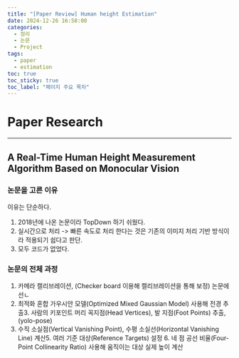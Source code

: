 ```yaml
---
title: "[Paper Review] Human height Estimation"
date: 2024-12-26 16:58:00
categories:
  - 정리
  - 논문
  - Project
tags:
  - paper
  - estimation
toc: true
toc_sticky: true
toc_label: "페이지 주요 목차"
---
```


# Paper Research

---

## A Real-Time Human Height Measurement Algorithm Based on Monocular Vision

### 논문을 고른 이유

이유는 단순하다.  

1. 2018년에 나온 논문이라 TopDown 하기 쉬웠다.  
2. 실시간으로 처리 -> 빠른 속도로 처리 한다는 것은 기존의 이미지 처리 기반 방식이라 적용되기 쉽다고 판단.  
3. 모두 코드가 없었다.

### 논문의 전체 과정
1. 카메라 캘리브레이션, (Checker board 이용해 캘리브레이션을 통해 보정)
      논문에선ㄴ 
2. 최적화 혼합 가우시안 모델(Optimized Mixed Gaussian Model) 사용해 전경 추출3. 사람의 키포인트 머리 꼭지점(Head Vertices), 발 지점(Foot Points) 추출, (yolo-pose)
3. 수직 소실점(Vertical Vanishing Point), 수평 소실선(Horizontal Vanishing Line) 계산5. 여러 기준 대상(Reference Targets) 설정 6. 네 점 공선 비율(Four-Point Collinearity Ratio) 사용해 움직이는 대상 실제 높이 계산
